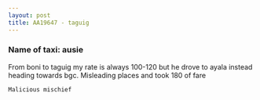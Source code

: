 ```yaml
---
layout: post
title: AA19647 - taguig
---
```


### Name of taxi: ausie

From boni to taguig my rate is always 100-120 but he drove to ayala instead heading towards bgc. Misleading places and took 180 of fare

```Malicious mischief```
